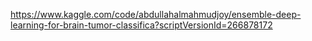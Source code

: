 https://www.kaggle.com/code/abdullahalmahmudjoy/ensemble-deep-learning-for-brain-tumor-classifica?scriptVersionId=266878172
